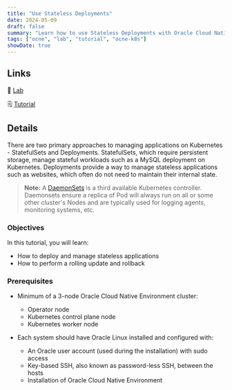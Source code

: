```yaml
---
title: "Use Stateless Deployments"
date: 2024-05-09
draft: false
summary: "Learn how to use Stateless Deployments with Oracle Cloud Native Environment."
tags: ["ocne", "lab", "tutorial", "ocne-k8s"]
showDate: true
---
```


## Links

:crescent_moon: [Lab](https://luna.oracle.com/lab/ec9d9a9c-ad0f-49e2-8304-512046255635)

:spiral_notepad: [Tutorial](https://docs.oracle.com/en/learn/ocne-deployments)

## Details

There are two primary approaches to managing applications on Kubernetes - StatefulSets and Deployments. StatefulSets, which require persistent storage, manage stateful workloads such as a MySQL deployment on Kubernetes. Deployments provide a way to manage stateless applications such as websites, which often do not need to maintain their internal state.

> **Note:** A [DaemonSets](https://kubernetes.io/docs/concepts/workloads/controllers/daemonset/) is a third available Kubernetes controller. Daemonsets ensure a replica of Pod will always run on all or some other cluster's Nodes and are typically used for logging agents, monitoring systems, etc.

### Objectives

In this tutorial, you will learn:

- How to deploy and manage stateless applications
- How to perform a rolling update and rollback

### Prerequisites

- Minimum of a 3-node Oracle Cloud Native Environment cluster:

   - Operator node
   - Kubernetes control plane node
   - Kubernetes worker node

- Each system should have Oracle Linux installed and configured with:

   - An Oracle user account (used during the installation) with sudo access
   - Key-based SSH, also known as password-less SSH, between the hosts
   - Installation of Oracle Cloud Native Environment

